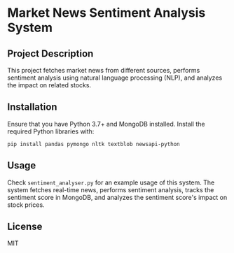 # Market News Sentiment Analysis System

## Project Description

This project fetches market news from different sources, performs sentiment analysis using natural language processing (NLP), and analyzes the impact on related stocks.

## Installation

Ensure that you have Python 3.7+ and MongoDB installed. Install the required Python libraries with:

`pip install pandas pymongo nltk textblob newsapi-python`


## Usage

Check `sentiment_analyser.py` for an example usage of this system. The system fetches real-time news, performs sentiment analysis, tracks the sentiment score in MongoDB, and analyzes the sentiment score's impact on stock prices.

## License

MIT

